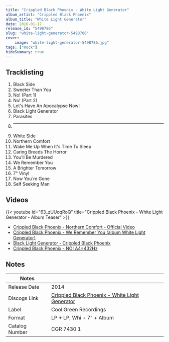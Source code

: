 ```yaml
---
title: "Crippled Black Phoenix - White Light Generator"
album_artist: "Crippled Black Phoenix"
album_title: "White Light Generator"
date: 2016-01-17
release_id: "5498786"
slug: "white-light-generator-5498786"
cover:
    image: "white-light-generator-5498786.jpg"
tags: ["Rock"]
hideSummary: true
---
```


## Tracklisting
1. Black Side
2. Sweeter Than You
3. No! (Part 1)
4. No! (Part 2)
5. Let's Have An Apocalypse Now!
6. Black Light Generator
7. Parasites
8. _______
9. White Side
10. Northern Comfort
11. Wake Me Up When It's Time To Sleep
12. Caring Breeds The Horror
13. You'll Be Murdered
14. We Remember You
15. A Brighter Tomorrow
16. 7" Vinyl
17. Now You`re Gone
18. Self Seeking Man

## Videos
{{< youtube id="63_zUUoqRoQ" title="Crippled Black Phoenix - White Light Generator - Album Teaser" >}}
- [Crippled Black Phoenix - Northern Comfort - Official Video](https://www.youtube.com/watch?v=asePpcjl8Gs)
- [Crippled Black Phoenix -  We Remember You (album White Light Generator)](https://www.youtube.com/watch?v=ReBvOsYV92o)
- [Black Light Generator - Crippled Black Phoenix](https://www.youtube.com/watch?v=EMGgl5FHqkM)
- [Crippled Black Phoenix - NO! A4=432Hz](https://www.youtube.com/watch?v=GsrUksHvrEo)

## Notes

| Notes          |             |
| ---------------| ----------- |
| Release Date   | 2014 |
| Discogs Link   | [Crippled Black Phoenix - White Light Generator](https://www.discogs.com/release/5498786) |
| Label          | Cool Green Recordings |
| Format         | LP + LP, Whi + 7\" + Album |
| Catalog Number | CGR 7430 1 |

